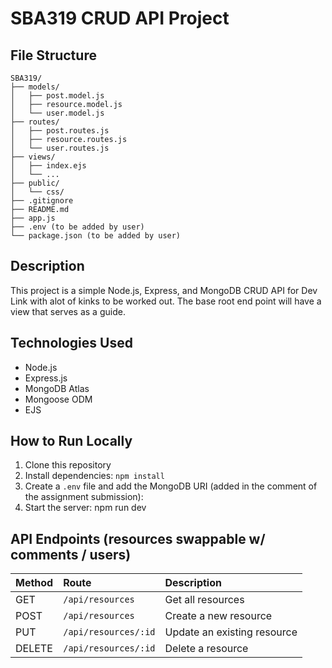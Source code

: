 # SBA319 CRUD API Project

## File Structure

```
SBA319/
├── models/
│   ├── post.model.js
│   ├── resource.model.js
│   └── user.model.js
├── routes/
│   ├── post.routes.js
│   ├── resource.routes.js
│   └── user.routes.js
├── views/
│   ├── index.ejs
│   └── ...
├── public/
│   └── css/
├── .gitignore
├── README.md
├── app.js
├── .env (to be added by user)
└── package.json (to be added by user)

```

## Description

This project is a simple Node.js, Express, and MongoDB CRUD API for Dev Link with alot of kinks to be worked out. The base root end point will have a view that serves as a guide.

## Technologies Used

- Node.js
- Express.js
- MongoDB Atlas
- Mongoose ODM
- EJS

## How to Run Locally

1. Clone this repository
2. Install dependencies: `npm install`
3. Create a `.env` file and add the MongoDB URI (added in the comment of the assignment submission):
4. Start the server: npm run dev

## API Endpoints (resources swappable w/ comments / users)

| Method | Route                | Description                 |
| :----- | :------------------- | :-------------------------- |
| GET    | `/api/resources`     | Get all resources           |
| POST   | `/api/resources`     | Create a new resource       |
| PUT    | `/api/resources/:id` | Update an existing resource |
| DELETE | `/api/resources/:id` | Delete a resource           |
